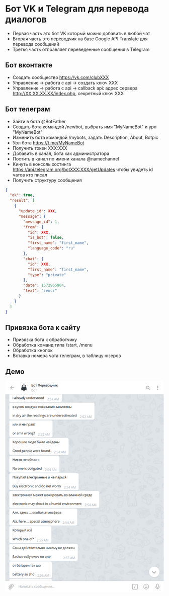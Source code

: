 # Бот VK и Telegram для перевода диалогов

- Первая часть это бот VK который можно добавить в любой чат
- Вторая часть это переводчик на базе Google API Translate для перевода сообщений
- Третья часть отправляет переведенные сообщения в Telegram

## Бот вконтакте

- Создать сообщество https://vk.com/clubXXX
- Управление -> работа с api -> создать ключ XXX
- Управление -> работа с api -> callback api: адрес сервера http://XX.XX.XX.XX/index.php, секретный ключ XXX

## Бот телеграм

- Зайти в бота @BotFather
- Создать бота командой /newbot, выбрать имя "MyNameBot" и урл "MyNameBot"
- Изменить бота командой /mybots, задать Description, About, Botpic
- Урл бота https://t.me/MyNameBot
- Получить токен XXX:XXX
- Добавить в канал, бота как администратора
- Постить в канал по имени канала @namechannel
- Кинуть в консоль хостинга https://api.telegram.org/botXXX:XXX/getUpdates чтобы увидеть id чатов кто писал
- Получить структуру сообщения

```json
{
  "ok": true,
  "result": [
    {
      "update_id": XXX,
      "message": {
        "message_id": 1,
        "from": {
          "id": XXX,
          "is_bot": false,
          "first_name": "first_name",
          "language_code": "ru"
        },
        "chat": {
          "id": XXX,
          "first_name": "first_name",
          "type": "private"
        },
        "date": 1572965904,
        "text": "текст"
      }
    }
  ]
}
```

## Привязка бота к сайту

- Привязка бота к обработчику
- Обработка команд типа /start, /menu
- Обработка кнопок
- Вставка номера чата телеграм, в таблицу юзеров

## Демо

![Бот VK и Telegram для перевода диалогов](https://raw.githubusercontent.com/allexgalbert/workflow/main/TelegramBot/1.png "Бот VK и Telegram для перевода диалогов")